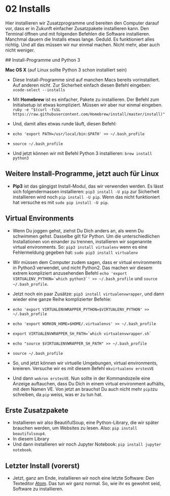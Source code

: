 # 02 Installs

Hier installieren wir Zusatzprogramme und bereiten den Computer darauf vor, dass
er in Zukunft einfacher Zusatzpakete installieren kann. Den Terminal öffnen und
mit folgenden Befehlen die Software installieren. Manchmal dauern die Installs
etwas lange. Geduld. Es funktioniert alles richtig. Und all das müssen wir
nur einmal machen. Nicht mehr, aber auch nicht weniger.


## Install-Programme und Python 3

**Mac OS X** (auf Linux sollte Python 3 schon installiert sein)

- Diese Install-Programme sind auf manchen Macs bereits vorinstalliert. Auf
anderen nicht. Zur Sicherheit einfach diesen Befehl eingeben: ```xcode-select --installs```

- Mit **Homebrew** ist es einfacher, Pakete zu installieren. Der Befehl zum
Initialsetup ist etwas kompliziert. Müssen wir aber nur einmal
eingeben. ```ruby -e "$(curl -fsSL https://raw.githubusercontent.com/Homebrew/install/master/install)"```

- Und, damit alles etwas runde läuft, diesen Befehl:
- ```echo 'export PATH=/usr/local/bin:$PATH' >> ~/.bash_profile```
- ```source ~/.bash_profile```

- Und jetzt können wir mit Befehl Python 3 installieren: ```brew install python3```

## Weitere Install-Programme, jetzt auch für Linux

- **Pip3** ist das gängigst Install-Modul, das wir verwenden werden. Es lässt
sich folgendermassen installieren: ```pip3 install -U pip``` zur Sicherheit
installieren wird noch ```pip install -U pip```. Wenn das nicht funktioniert hat
versuche es mit ```sudo pip install -U pip```.

## Virtual Environments

- Wenn Du joggen gehst, ziehst Du Dich anders an, als wenn Du schwimmen gehst.
Dasselbe gilt für Python. Um die unterschiedlichen Installationen von einander
zu trennen, installieren wir sogenannte virtual environments.
So: ```pip3 install virtualenv``` wenn es eine Fehlermeldung gegeben hat: ```sudo pip3 install virtualenv```
- Wir müssen dem Computer zudem sagen, dass er virtual environments in Python3
verwendet, und nicht Python2. Das machen wir diesem extrem kompliziert anzusehenden
Befehl ```echo 'export VIRTUALENV_PYTHON=`which python3`' >> ~/.bash_profile```
und ```source ~/.bash_profile```.
- Jetzt noch ein paar Zusätze: ```pip3 install virtualenvwrapper```, und dann
wieder eine ganze Reihe komplizierter Befehle:
- ```echo 'export VIRTUALENVWRAPPER_PYTHON=$VIRTUALENV_PYTHON' >> ~/.bash_profile```
- ```echo 'export WORKON_HOME=$HOME/.virtualenvs' >> ~/.bash_profile```
- ```export VIRTUALENVWRAPPER_SH_PATH=`which virtualenvwrapper.sh` ```
- ```echo "source $VIRTUALENVWRAPPER_SH_PATH" >> ~/.bash_profile```
- ```source ~/.bash_profile```

- So, und jetzt können wir virtuelle Umgebungen, virtual environments, kreieren.
Versuche wir es mit diesem Befehl ```mkvirtualenv erstesVE```
- Und dann ```wokron erstesVE```. Nun sollte in der Kommandozeile eine Anzeige
auftauchen, dass Du Dich in einem virtual environment aufhälts, mit dem Namen
VE. Von jetzt an brauchst Du auch nicht mehr ```pip3```zu schreiben, da ```pip```
weiss, was er zu tun hat.

## Erste Zusatzpakete

- Installieren wir also BeautifulSoup, eine Python-Library, die wir später
brauchen werden, um Websites zu lesen. Also: ```pip install beautifulsoup4```.
- In diesem Library
- Und dann installieren wir noch Jupyter Notebook: ```pip install jupyter notebook```.

## Letzter Install (vorerst)

- Jetzt, ganz am Ende, installieren wir noch eine letzte Software: Den Texteditor
[Atom](https://atom.io/). Das tun wir ganz normal. So, wie ihr es gewohnt seid,
Software zu installieren.

